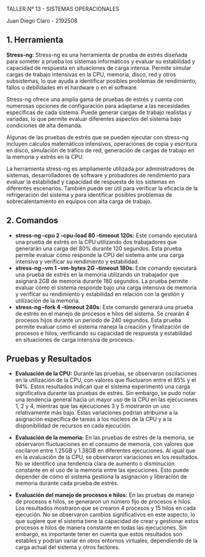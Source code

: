 ﻿TALLER N° 13 - SISTEMAS OPERACIONALES

Juan Diego Claro - 2192508

## **1. Herramienta**

**Stress-ng**: Stress-ng es una herramienta de prueba de estrés diseñada para someter a prueba los sistemas informáticos y evaluar su estabilidad y capacidad de respuesta en situaciones de carga intensa. Permite simular cargas de trabajo intensivas en la CPU, memoria, disco, red y otros subsistemas, lo que ayuda a identificar posibles problemas de rendimiento, fallos o debilidades en el hardware o en el software.

Stress-ng ofrece una amplia gama de pruebas de estrés y cuenta con numerosas opciones de configuración para adaptarse a las necesidades específicas de cada sistema. Puede generar cargas de trabajo realistas y variadas, lo que permite evaluar diferentes aspectos del sistema bajo condiciones de alta demanda.

Algunas de las pruebas de estrés que se pueden ejecutar con stress-ng incluyen cálculos matemáticos intensivos, operaciones de copia y escritura en disco, simulación de tráfico de red, generación de cargas de trabajo en la memoria y estrés en la CPU.

La herramienta stress-ng es ampliamente utilizada por administradores de sistemas, desarrolladores de software y probadores de rendimiento para evaluar la estabilidad y capacidad de respuesta de los sistemas en diferentes escenarios. También puede ser útil para verificar la eficacia de la refrigeración del sistema y para identificar posibles problemas de sobrecalentamiento en equipos con alta carga de trabajo.
## <a name="comandos"></a>**2. Comandos**
- **stress-ng –cpu 2 –cpu-load 80 –timeout 120s:** Este comando ejecutará una prueba de estrés en la CPU utilizando dos trabajadores que generarán una carga del 80% durante 120 segundos. Esta prueba permite evaluar cómo responde la CPU del sistema ante una carga intensiva y verificar su rendimiento y estabilidad.
- **stress-ng –vm 1 –vm-bytes 2G –timeout 180s:** Este comando ejecutará una prueba de estrés en la memoria utilizando un trabajador que asignará 2GB de memoria durante 180 segundos. La prueba permite evaluar cómo el sistema responde bajo una carga intensiva de memoria y verificar su rendimiento y estabilidad en relación con la gestión y utilización de la memoria.
- **stress-ng –fork 4 –timeout 240s:** Este comando generará una prueba de estrés en el manejo de procesos e hilos del sistema. Se crearán 4 procesos hijos durante un período de 240 segundos. Esta prueba permite evaluar cómo el sistema maneja la creación y finalización de procesos e hilos, verificando su capacidad de respuesta y estabilidad en situaciones de carga intensiva de procesos.
## <a name="pruebas-y-resultados"></a>**Pruebas y Resultados**
- **Evaluación de la CPU:** Durante las pruebas, se observaron oscilaciones en la utilización de la CPU, con valores que fluctuaron entre el 85% y el 94%. Estos resultados indican que el sistema experimentó una carga significativa durante las pruebas de estrés. Sin embargo, se pudo notar una tendencia general hacia un mayor uso de la CPU en las ejecuciones 1, 2 y 4, mientras que las ejecuciones 3 y 5 mostraron un uso relativamente más bajo. Estas variaciones podrían atribuirse a la asignación específica de tareas a los núcleos de la CPU y a la disponibilidad de recursos en cada ejecución.
- **Evaluación de la memoria:** En las pruebas de estrés de la memoria, se observaron fluctuaciones en el consumo de memoria, con valores que oscilaron entre 1.25GB y 1.38GB en diferentes ejecuciones. Al igual que en la evaluación de la CPU, se observaron variaciones en los resultados. No se identificó una tendencia clara de aumento o disminución constante en el uso de la memoria entre las ejecuciones. Esto puede depender de cómo el sistema gestiona la asignación y liberación de memoria durante cada prueba de estrés.

- **Evaluación del manejo de procesos e hilos:** En las pruebas de manejo de procesos e hilos, se generaron un número fijo de procesos e hilos. Los resultados mostraron que se crearon 4 procesos y 15 hilos en cada ejecución. No se observaron cambios significativos en este aspecto, lo que sugiere que el sistema tiene la capacidad de crear y gestionar estos procesos e hilos de manera constante en todas las ejecuciones. Sin embargo, es importante tener en cuenta que estos resultados son estables y podrían variar en otros entornos virtuales, dependiendo de la carga actual del sistema y otros factores.
